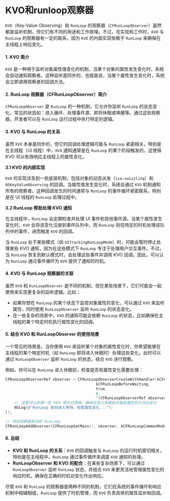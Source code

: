 # KVO和runloop观察器

`KVO`（Key-Value Observing）和 `RunLoop` 的观察器（`CFRunLoopObserver`）虽然都是监听机制，但它们有不同的用途和工作原理。不过，在实现和工作时，`KVO` 与 `RunLoop` 的观察器有一定的联系，因为 `KVO` 的内部实现依赖于 `RunLoop` 来确保在主线程上响应变化。

#### 1. KVO 简介

`KVO` 是一种用于监听对象属性值变化的机制，当某个对象的属性发生变化时，系统会自动通知观察者。这种监听是同步的，也就是说，当某个属性发生变化时，系统会立即调用观察者的回调方法。

#### 2. RunLoop 观察器（CFRunLoopObserver）简介

`CFRunLoopObserver` 是 `RunLoop` 的一种机制，它允许你监听 `RunLoop` 的状态变化，常见的状态如：进入循环、处理事件源、即将休眠或唤醒等。通过这些观察器，开发者可以在 `RunLoop` 运行过程中执行特定的逻辑。

#### 3. KVO 与 RunLoop 的关系

虽然 `KVO` 本身是同步的，但它的回调处理逻辑可能与 `RunLoop` 紧密相关。特别是在主线程（UI 线程）中，`KVO` 通知通常是在 `RunLoop` 的某个阶段触发的，这使得 KVO 可以有效响应主线程上的属性变化。

**3.1 KVO 的内部实现**

`KVO` 的实现涉及到一些底层机制，包括对象的动态派发（`isa-swizzling`）和 `NSKeyValueObserving` 的回调。当属性值发生变化时，系统会通过 `KVO` 机制通知所有的观察者。这种回调发生的时间通常与 `RunLoop` 的事件循环紧密联系，特别是在 UI 线程的 `RunLoop` 处理过程中。

**3.2 RunLoop 帮助处理 KVO 通知**

在主线程中，`RunLoop` 会定期检查并处理 UI 事件和其他事件源。当某个属性发生变化时，`KVO` 会将该变化注册到事件队列中，而 `RunLoop` 则在特定的时机处理该队列中的事件，进而触发 `KVO` 的回调。

当 `RunLoop` 处于某些模式（如 `UITrackingRunLoopMode`）时，可能会暂时停止处理某些 KVO 通知，因为在这些模式下 `RunLoop` 专注于处理用户交互事件。不过，当 `RunLoop` 恢复到默认模式时，会处理这些事件并调用 KVO 回调。因此，可以认为 `RunLoop` 通过事件循环为 `KVO` 提供了通知的时机。

#### 4. KVO 与 RunLoop 观察器的关联

虽然 `KVO` 和 `RunLoopObserver` 是不同的机制，但在某些场景下，它们可能会一起使用来实现更复杂的监听逻辑。比如：

* 如果你想在 `RunLoop` 的某个状态下监控对象属性的变化，可以通过 `KVO` 来监听属性，同时使用 `RunLoopObserver` 监听 `RunLoop` 的状态变化。
* 在一些复杂的场景中，`KVO` 的通知可能会依赖 `RunLoop` 的状态，比如确保在主线程的某个特定时机执行属性变化的回调。

#### 5. 结合 KVO 和 RunLoopObserver 的使用场景

一个常见的场景是，当你使用 `KVO` 来监听某个对象的属性变化时，你希望能够在主线程的某个特定时机（如 `RunLoop` 即将进入休眠时）处理这些变化。此时可以通过 `RunLoopObserver` 监听 `RunLoop` 的状态，结合 `KVO` 进行观察。

例如，你可以在 `RunLoop` 进入休眠前，检查是否有属性变化需要处理：

```objective-c
CFRunLoopObserverRef observer = CFRunLoopObserverCreateWithHandler(kCFAllocatorDefault, 
                                        kCFRunLoopBeforeWaiting, 
                                        true, 
                                        0, 
                                        ^(CFRunLoopObserverRef observer, CFRunLoopActivity activity) {
    // 这里可以处理一些 KVO 相关的逻辑，确保在进入休眠前对某些属性变化作出反应
    NSLog(@"RunLoop 即将进入等待，检查属性变化...");
});

// 添加观察器到当前 RunLoop
CFRunLoopAddObserver(CFRunLoopGetMain(), observer, kCFRunLoopCommonModes);
```

#### 6. 总结

* **KVO 和 RunLoop 的关系**：`KVO` 的回调触发与 `RunLoop` 的运行时机密切相关，特别是在主线程中，`RunLoop` 通过事件循环来调度 `KVO` 通知的处理。
* **RunLoopObserver 和 KVO 的配合**：在某些复杂场景下，可以通过 `RunLoopObserver` 监听 `RunLoop` 状态，并结合 `KVO` 来更灵活地管理属性变化的响应时机，确保在正确的时机对变化作出响应。

尽管 `KVO` 和 `RunLoop` 的观察器是两种不同的机制，它们在系统的事件循环和响应机制中相辅相成，`RunLoop` 提供了时机管理，而 `KVO` 负责具体的属性监听和回调。
